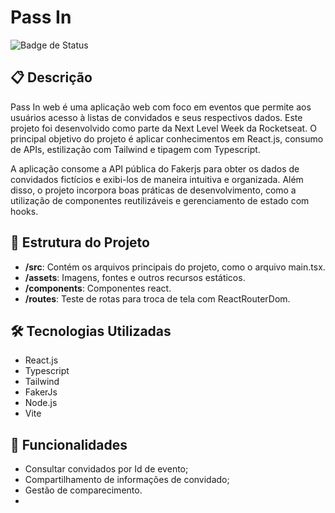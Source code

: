 # Pass In

![Badge de Status](https://img.shields.io/badge/status-concluido-green)

## 📋 Descrição

Pass In web é uma aplicação web com foco em eventos que permite aos usuários acesso à listas de convidados e seus respectivos dados. Este projeto foi desenvolvido como parte da Next Level Week da Rocketseat. O principal objetivo do projeto é aplicar conhecimentos em React.js, consumo de APIs, estilização com Tailwind e tipagem com Typescript.

A aplicação consome a API pública do Fakerjs para obter os dados de convidados fictícios e exibi-los de maneira intuitiva e organizada. Além disso, o projeto incorpora boas práticas de desenvolvimento, como a utilização de componentes reutilizáveis e gerenciamento de estado com hooks.

## 📁 Estrutura do Projeto

- **/src**: Contém os arquivos principais do projeto, como o arquivo main.tsx.
- **/assets**: Imagens, fontes e outros recursos estáticos.
- **/components**: Componentes react.
- **/routes**: Teste de rotas para troca de tela com ReactRouterDom.

## 🛠️ Tecnologias Utilizadas

- React.js
- Typescript
- Tailwind
- FakerJs
- Node.js
- Vite

## 🚀 Funcionalidades

- Consultar convidados por Id de evento;
- Compartilhamento de informações de convidado;
- Gestão de comparecimento.
- 
